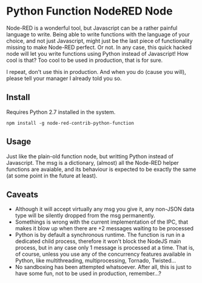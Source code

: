 Python Function NodeRED Node
=============================

Node-RED is a wonderful tool, but Javascript can be a rather painful language to write. 
Being able to write functions with the language of your choice, and not just Javascript,
might just be the last piece of functionality missing to make Node-RED perfect. Or not.
In any case, this quick hacked node will let you write functions using Python instead of Javascript!
How cool is that? Too cool to be used in production, that is for sure. 

I repeat, don't use this in production. And when you do (cause you will), please tell your manager
I already told you so. 

Install
-------

Requires Python 2.7 installed in the system. 

`npm install -g node-red-contrib-python-function`

Usage
-----

Just like the plain-old function node, but writting Python instead of Javascript.
The msg is a dictionary, (almost) all the Node-RED helper functions are avaiable, and its behaviour
 is expected to be exactly the same (at some point in the future at least).

Caveats
-------

- Although it will accept virtually any msg you give it, any non-JSON data type will be silently dropped from the msg permanently.
- Somethings is wrong with the current implementation of the IPC, that makes it blow up when there are +2 messages waiting to be processed
- Python is by default a synchronous runtime. The function is run in a dedicated child process,
  therefore it won't block the NodeJS main process, but in any case only 1 message is processed at a time. That is, of course, unless you
  use any of the concurrency features available in Python, like multithreading, multiprocessing, Tornado, Twisted...
- No sandboxing has been attempted whatsoever. After all, this is just to have some fun, not to be used in production, remember...?
